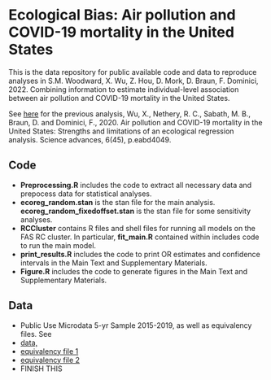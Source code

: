 # Ecological Bias: Air pollution and COVID-19 mortality in the United States

This is the data repository for public available code and data to reproduce analyses in S.M. Woodward, X. Wu, Z. Hou, D. Mork, D. Braun, F. Dominici, 2022. Combining information to estimate individual-level association between air pollution and COVID-19 mortality in the United States.

See [here](https://github.com/wxwx1993/PM_COVID/tree/master) for the previous analysis, Wu, X., Nethery, R. C., Sabath, M. B., Braun, D. and Dominici, F., 2020. Air pollution and COVID-19 mortality in the United States: Strengths and limitations of an ecological regression analysis. Science advances, 6(45), p.eabd4049.

## Code

  - **Preprocessing.R** includes the code to extract all necessary data and prepocess data for statistical analyses.
  - **ecoreg_random.stan** is the stan file for the main analysis. **ecoreg_random_fixedoffset.stan** is the stan file for some sensitivity analyses.
  - **RCCluster** contains R files and shell files for running all models on the FAS RC cluster. In particular, **fit_main.R** contained within includes code to run the main model. 
  - **print_results.R** includes the code to print OR estimates and confidence intervals in the Main Text and Supplementary Materials.
  - **Figure.R** includes the code to generate figures in the Main Text and Supplementary Materials.
  
## Data

  - Public Use Microdata 5-yr Sample 2015-2019, as well as equivalency files. See
  - [data,](https://www2.census.gov/programs-surveys/acs/data/pums/2019/5-Year/)
  - [equivalency file 1](https://www2.census.gov/geo/pdfs/reference/puma/2010_PUMA_Equivalency_Format_Layout.pdf)
  - [equivalency file 2](https://www2.census.gov/geo/pdfs/reference/puma/2010_PUMA_Equivalency_Summary_Levels.pdf)
  - FINISH THIS